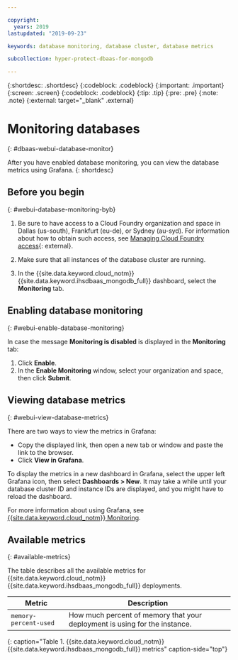 ```yaml
---

copyright:
  years: 2019
lastupdated: "2019-09-23"

keywords: database monitoring, database cluster, database metrics

subcollection: hyper-protect-dbaas-for-mongodb

---
```


{:shortdesc: .shortdesc}
{:codeblock: .codeblock}
{:important: .important}
{:screen: .screen}
{:codeblock: .codeblock}
{:tip: .tip}
{:pre: .pre}
{:note: .note}
{:external: target="_blank" .external}

# Monitoring databases
{: #dbaas-webui-database-monitor}

After you have enabled database monitoring, you can view the database metrics using Grafana.
{: shortdesc}

## Before you begin
{: #webui-database-monitoring-byb}

1.  Be sure to have access to a Cloud Foundry organization and space in Dallas (us-south), Frankfurt (eu-de), or Sydney (au-syd).
    For information about how to obtain such access, see [Managing Cloud Foundry access](https://cloud.ibm.com/docs/iam?topic=iam-mngcf#mngcf){: external}.

2.  Make sure that all instances of the database cluster are running.

3.  In the {{site.data.keyword.cloud_notm}} {{site.data.keyword.ihsdbaas_mongodb_full}} dashboard, select the **Monitoring** tab.

## Enabling database monitoring
{: #webui-enable-database-monitoring}

In case the message **Monitoring is disabled** is displayed in the **Monitoring** tab:

1. Click **Enable**.
2. In the **Enable Monitoring** window, select your organization and space, then click **Submit**.


## Viewing database metrics
{: #webui-view-database-metrics}

There are two ways to view the metrics in Grafana:

- Copy the displayed link, then open a new tab or window and paste the link to the browser.
- Click **View in Grafana**.

To display the metrics in a new dashboard in Grafana, select the upper left Grafana icon, then select **Dashboards > New**.
It may take a while until your database cluster ID and instance IDs are displayed, and you might have to reload the dashboard.

For more information about using Grafana, see [{{site.data.keyword.cloud_notm}} Monitoring](/docs/services/cloud-monitoring?topic=cloud-monitoring-getting-started).

## Available metrics
{: #available-metrics}

The table describes all the available metrics for {{site.data.keyword.cloud_notm}} {{site.data.keyword.ihsdbaas_mongodb_full}} deployments.

| Metric | Description|
|----------|-----------|
| `memory-percent-used` | How much percent of memory that your deployment is using for the instance. |
{: caption="Table 1. {{site.data.keyword.cloud_notm}} {{site.data.keyword.ihsdbaas_mongodb_full}} metrics" caption-side="top"}
